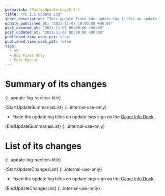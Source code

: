 ```yaml
---
permalink: /Posts/Update-Log/5-1-1
title: "V5.1.1 Update Log"
short_description: "This update fixes the update log titles on update logs sign on the [Game Info Dock](/RBAP-Wiki/Wiki/Docks/Game-Info-Dock)."
update_published_at: "2021-11-07 10:00:00 +00:00"
post_created_at: "2021-11-07 00:00:00 +00:00"
post_updated_at: "2021-11-07 00:00:00 +00:00"
published_time_uses_pst: true
published_time_uses_pdt: false
tags:
  - V5
  - Bug Fixes Only
  - Most Recent
---
```


# Summary of its changes
{: .update-log-section-title}

{StartUpdateSummariesList}
{: .internal-use-only}

* Fixed the update log titles on update logs sign on the [Game Info Dock](/RBAP-Wiki/Wiki/Docks/Game-Info-Dock).

{EndUpdateSummariesList}
{: .internal-use-only}

# List of its changes
{: .update-log-section-title}

{StartUpdateChangesList}
{: .internal-use-only}

* Fixed the update log titles on update logs sign on the [Game Info Dock](/RBAP-Wiki/Wiki/Docks/Game-Info-Dock).

{EndUpdateChangesList}
{: .internal-use-only}